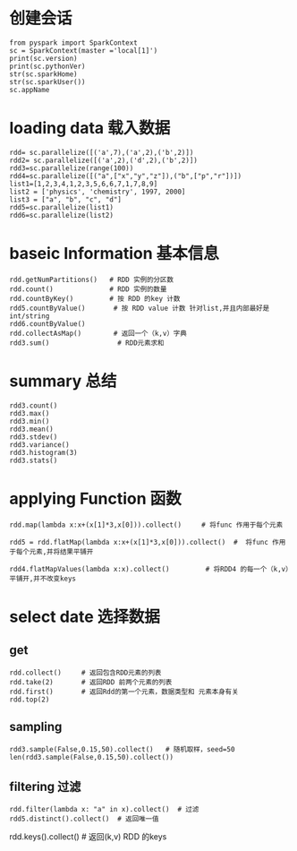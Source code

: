 # 创建会话
```
from pyspark import SparkContext
sc = SparkContext(master ='local[1]')
print(sc.version)
print(sc.pythonVer)
str(sc.sparkHome)
str(sc.sparkUser())
sc.appName
```

# loading data 载入数据
```
rdd= sc.parallelize([('a',7),('a',2),('b',2)])
rdd2= sc.parallelize([('a',2),('d',2),('b',2)])
rdd3=sc.parallelize(range(100))
rdd4=sc.parallelize([("a",["x","y","z"]),("b",["p","r"])])
list1=[1,2,3,4,1,2,3,5,6,6,7,1,7,8,9]
list2 = ['physics', 'chemistry', 1997, 2000]
list3 = ["a", "b", "c", "d"]
rdd5=sc.parallelize(list1)
rdd6=sc.parallelize(list2)
```


# baseic Information  基本信息
```
rdd.getNumPartitions()   # RDD 实例的分区数
rdd.count()              # RDD 实例的数量
rdd.countByKey()         # 按 RDD 的key 计数
rdd5.countByValue()       # 按 RDD value 计数 针对list,并且内部最好是 int/string
rdd6.countByValue()
rdd.collectAsMap()        # 返回一个（k,v）字典
rdd3.sum()                 # RDD元素求和
```

# summary 总结
```
rdd3.count()
rdd3.max()
rdd3.min()
rdd3.mean()
rdd3.stdev()
rdd3.variance()
rdd3.histogram(3)
rdd3.stats()
```
# applying Function  函数
```
rdd.map(lambda x:x+(x[1]*3,x[0])).collect()     # 将func 作用于每个元素

rdd5 = rdd.flatMap(lambda x:x+(x[1]*3,x[0])).collect()  #  将func 作用于每个元素,并将结果平铺开

rdd4.flatMapValues(lambda x:x).collect()         # 将RDD4 的每一个（k,v）平铺开,并不改变keys
```

# select date 选择数据
## get
```
rdd.collect()     # 返回包含RDD元素的列表
rdd.take(2)       # 返回RDD 前两个元素的列表
rdd.first()       # 返回Rdd的第一个元素，数据类型和 元素本身有关
rdd.top(2)
```
## sampling
```
rdd3.sample(False,0.15,50).collect()   # 随机取样，seed=50
len(rdd3.sample(False,0.15,50).collect())
```

## filtering 过滤
```
rdd.filter(lambda x: "a" in x).collect()  # 过滤
rdd5.distinct().collect()  # 返回唯一值
```
rdd.keys().collect()       # 返回(k,v) RDD 的keys
